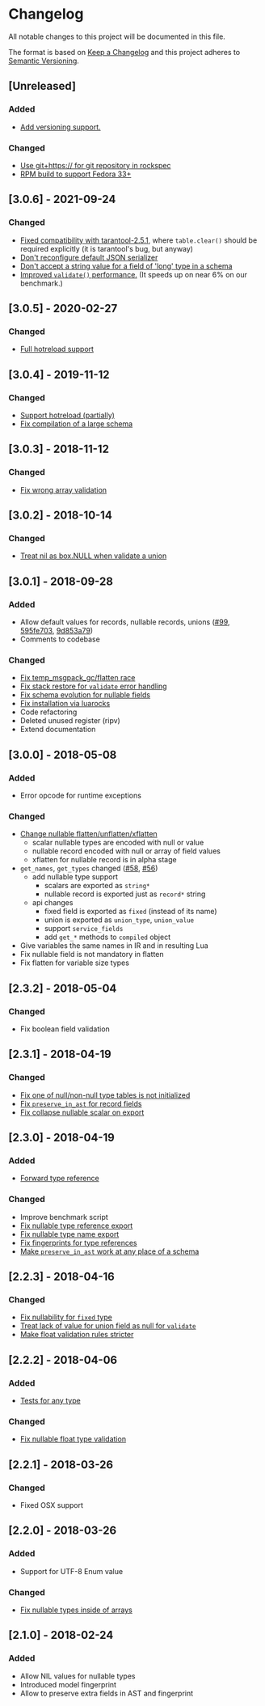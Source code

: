 # Changelog
All notable changes to this project will be documented in this file.

The format is based on [Keep a Changelog](http://keepachangelog.com/en/1.0.0/)
and this project adheres to [Semantic Versioning](http://semver.org/spec/v2.0.0.html).

## [Unreleased]
### Added
- [Add versioning support.](https://github.com/tarantool/avro-schema/pull/147)
### Changed
- [Use git+https:// for git repository in rockspec](https://github.com/tarantool/avro-schema/pull/143)
- [RPM build to support Fedora 33+](https://github.com/tarantool/avro-schema/issues/148)


## [3.0.6] - 2021-09-24
### Changed
- [Fixed compatibility with tarantool-2.5.1](https://github.com/tarantool/avro-schema/issues/135),
  where `table.clear()` should be required explicitly (it is tarantool's bug, but anyway)
- [Don't reconfigure default JSON serializer](https://github.com/tarantool/avro-schema/issues/140)
- [Don't accept a string value for a field of 'long' type in a schema](https://github.com/tarantool/avro-schema/issues/133)
- [Improved `validate()` performance.](https://github.com/tarantool/avro-schema/pull/134)
  (It speeds up on near 6% on our benchmark.)


## [3.0.5] - 2020-02-27
### Changed
- [Full hotreload support](https://github.com/tarantool/avro-schema/issues/34)


## [3.0.4] - 2019-11-12
### Changed
- [Support hotreload (partially)](https://github.com/tarantool/avro-schema/issues/34)
- [Fix compilation of a large schema](https://github.com/tarantool/avro-schema/issues/124)


## [3.0.3] - 2018-11-12
### Changed
- [Fix wrong array validation](https://github.com/tarantool/avro-schema/issues/117)


## [3.0.2] - 2018-10-14
### Changed
- [Treat nil as box.NULL when validate a union](https://github.com/tarantool/avro-schema/issues/113)


## [3.0.1] - 2018-09-28
### Added
- Allow default values for records, nullable records, unions
  ([#99](https://github.com/tarantool/avro-schema/issues/99),
  [595fe703](https://github.com/tarantool/avro-schema/commit/595fe703b5c2ce6624e8f3dfa752e787c97d0462),
  [9d853a79](https://github.com/tarantool/avro-schema/commit/9d853a795c78259d27986db2fb16a349f2457b7c))
- Comments to codebase
### Changed
- [Fix temp_msgpack_gc/flatten race](https://github.com/tarantool/avro-schema/issues/109)
- [Fix stack restore for `validate` error handling](https://github.com/tarantool/avro-schema/issues/11)
- [Fix schema evolution for nullable fields](https://github.com/tarantool/avro-schema/issues/76)
- [Fix installation via luarocks](https://github.com/tarantool/avro-schema/commit/6fbd4d6092f96a2dfad254a89eb85d829d89938d)
- Code refactoring
- Deleted unused register (ripv)
- Extend documentation


## [3.0.0] - 2018-05-08
### Added
- Error opcode for runtime exceptions
### Changed
- [Change nullable flatten/unflatten/xflatten](https://github.com/tarantool/avro-schema/issues/63)
  - scalar nullable types are encoded with null or value
  - nullable record encoded with null or array of field values
  - xflatten for nullable record is in alpha stage
- `get_names`, `get_types` changed
  ([#58](https://github.com/tarantool/avro-schema/issues/58),
  [#56](https://github.com/tarantool/avro-schema/issues/56))
  - add nullable type support
    - scalars are exported as `string*`
    - nullable record is exported just as `record*` string
  - api changes
    - fixed field is exported as `fixed` (instead of its name)
    - union is exported as `union_type`, `union_value`
    - support `service_fields`
    - add `get_*` methods to `compiled` object
- Give variables the same names in IR and in resulting Lua
- Fix nullable field is not mandatory in flatten
- Fix flatten for variable size types


## [2.3.2] - 2018-05-04
### Changed
- Fix boolean field validation


## [2.3.1] - 2018-04-19
### Changed
- [Fix one of null/non-null type tables is not initialized](https://github.com/tarantool/avro-schema/issues/77)
- [Fix `preserve_in_ast` for record fields](https://github.com/tarantool/avro-schema/issues/78)
- [Fix collapse nullable scalar on export](https://github.com/tarantool/avro-schema/issues/74)


## [2.3.0] - 2018-04-19
### Added
- [Forward type reference](https://github.com/tarantool/avro-schema/issues/48)
### Changed
- Improve benchmark script
- [Fix nullable type reference export](https://github.com/tarantool/avro-schema/issues/49)
- [Fix nullable type name export](https://github.com/tarantool/avro-schema/issues/38)
- [Fix fingerprints for type references](https://github.com/tarantool/avro-schema/issues/52)
- [Make `preserve_in_ast` work at any place of a schema](https://github.com/tarantool/avro-schema/issues/73)


## [2.2.3] - 2018-04-16
### Changed
- [Fix nullability for `fixed` type](https://github.com/tarantool/avro-schema/issues/55)
- [Treat lack of value for union field as null for `validate`](https://github.com/tarantool/avro-schema/issues/64)
- [Make float validation rules stricter](https://github.com/tarantool/avro-schema/issues/60)


## [2.2.2] - 2018-04-06
### Added
- [Tests for any type](https://github.com/tarantool/avro-schema/issues/47)
### Changed
- [Fix nullable float type validation](https://github.com/tarantool/avro-schema/issues/50)


## [2.2.1] - 2018-03-26
### Changed
- Fixed OSX support


## [2.2.0] - 2018-03-26
### Added
- Support for UTF-8 Enum value
### Changed
- [Fix nullable types inside of arrays](https://github.com/tarantool/avro-schema/issues/37)


## [2.1.0] - 2018-02-24
### Added
- Allow NIL values for nullable types
- Introduced model fingerprint
- Allow to preserve extra fields in AST and fingerprint
